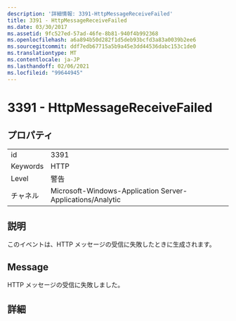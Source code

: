```yaml
---
description: '詳細情報: 3391-HttpMessageReceiveFailed'
title: 3391 - HttpMessageReceiveFailed
ms.date: 03/30/2017
ms.assetid: 9fc527ed-57ad-46fe-8b81-940f4b992368
ms.openlocfilehash: a6a894b50d282f1d5deb93bcfd3a83a0039b2ee6
ms.sourcegitcommit: ddf7edb67715a5b9a45e3dd44536dabc153c1de0
ms.translationtype: MT
ms.contentlocale: ja-JP
ms.lasthandoff: 02/06/2021
ms.locfileid: "99644945"
---
```

# <a name="3391---httpmessagereceivefailed"></a>3391 - HttpMessageReceiveFailed

## <a name="properties"></a>プロパティ  
  
|||  
|-|-|  
|id|3391|  
|Keywords|HTTP|  
|Level|警告|  
|チャネル|Microsoft-Windows-Application Server-Applications/Analytic|  
  
## <a name="description"></a>説明  

 このイベントは、HTTP メッセージの受信に失敗したときに生成されます。  
  
## <a name="message"></a>Message  

 HTTP メッセージの受信に失敗しました。  
  
## <a name="details"></a>詳細
